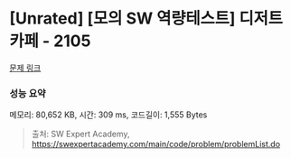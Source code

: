 # [Unrated] [모의 SW 역량테스트] 디저트 카페 - 2105 

[문제 링크](https://swexpertacademy.com/main/code/problem/problemDetail.do?contestProbId=AV5VwAr6APYDFAWu) 

### 성능 요약

메모리: 80,652 KB, 시간: 309 ms, 코드길이: 1,555 Bytes



> 출처: SW Expert Academy, https://swexpertacademy.com/main/code/problem/problemList.do